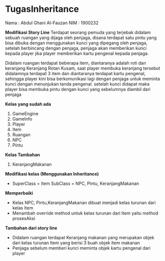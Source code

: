 
# TugasInheritance
Nama  : Abdul Ghani Al-Fauzan
NIM   : 1900232

**Modifikasi Story Line**
Terdapat seorang pemuda yang terjebak didalam sebuah ruangan yang dijaga oleh penjaga, disana terdapat satu pintu yang bisa dibuka dengan menggunakan kunci yang dipegang oleh penjaga, setelah berbincang dengan penjaga, penjaga akan memberikan kunci kepada player jika player memberikan kartu pengenal kepada penjaga.

Didalam ruangan terdapat beberapa item, diantaranya adalah roti dan keranjang Keranjang Rotan Kusam, saat player membuka keranjang tersebut didalamnya terdapat 3 item   dan diantaranya terdapat kartu pengenal, sehingga player kini bisa berkomunikasi lagi dengan penjaga untuk meminta kunci dengan menunjukan tanda pengenal. setelah kunci didapat maka player bisa membuka pintu dengan kunci yang sebelumnya diambil dari penjaga

**Kelas yang sudah ada**
1. GameEngine
2. GameInfo
3. Player
4. Item
5. Ruangan
6. NPC
7. Pintu

**Kelas Tambahan** 
1. KeranjangMakanan

**Modifikasi kelas (Menggunakan Inheritance)**
-   SuperClass  = Item
    SubClass    = NPC, Pintu, KeranjangMakanan

**Memperbaiki**
- Kelas NPC, Pintu,KeranjangMakanan dibuat menjadi kelas turunan dari kelas Item
- Menambah override method untuk kelas turunan dari Item yaitu method prosesAksi 
 

**Tambahan dari story line**
- Didalam ruangan terdapat Keranjang makanan yang merupakan objek dari kelas turunan Item yang berisi 3 buah objek item makanan
- Penjaga sebelum memberi kunci meminta objek kartu pengenal dari player



